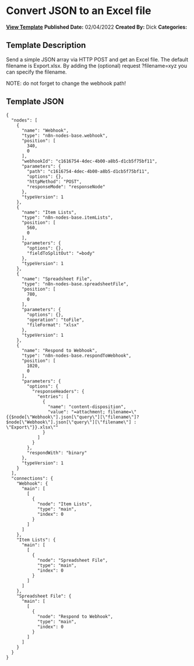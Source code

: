 # Convert JSON to an Excel file

**[View Template](https://n8n.io/workflows/1435-/)**  **Published Date:** 02/04/2022  **Created By:** Dick  **Categories:**   

## Template Description

Send a simple JSON array via HTTP POST and get an Excel file. The default filename is Export.xlsx. By adding the (optional) request ?filename=xyz you can specify the filename.

NOTE: do not forget to change the webhook path!

## Template JSON

```
{
  "nodes": [
    {
      "name": "Webhook",
      "type": "n8n-nodes-base.webhook",
      "position": [
        340,
        0
      ],
      "webhookId": "c1616754-4dec-4b00-a8b5-d1cb5f75bf11",
      "parameters": {
        "path": "c1616754-4dec-4b00-a8b5-d1cb5f75bf11",
        "options": {},
        "httpMethod": "POST",
        "responseMode": "responseNode"
      },
      "typeVersion": 1
    },
    {
      "name": "Item Lists",
      "type": "n8n-nodes-base.itemLists",
      "position": [
        560,
        0
      ],
      "parameters": {
        "options": {},
        "fieldToSplitOut": "=body"
      },
      "typeVersion": 1
    },
    {
      "name": "Spreadsheet File",
      "type": "n8n-nodes-base.spreadsheetFile",
      "position": [
        780,
        0
      ],
      "parameters": {
        "options": {},
        "operation": "toFile",
        "fileFormat": "xlsx"
      },
      "typeVersion": 1
    },
    {
      "name": "Respond to Webhook",
      "type": "n8n-nodes-base.respondToWebhook",
      "position": [
        1020,
        0
      ],
      "parameters": {
        "options": {
          "responseHeaders": {
            "entries": [
              {
                "name": "content-disposition",
                "value": "=attachment; filename=\"{{$node[\"Webhook\"].json[\"query\"][\"filename\"]? $node[\"Webhook\"].json[\"query\"][\"filename\"] : \"Export\"}}.xlsx\""
              }
            ]
          }
        },
        "respondWith": "binary"
      },
      "typeVersion": 1
    }
  ],
  "connections": {
    "Webhook": {
      "main": [
        [
          {
            "node": "Item Lists",
            "type": "main",
            "index": 0
          }
        ]
      ]
    },
    "Item Lists": {
      "main": [
        [
          {
            "node": "Spreadsheet File",
            "type": "main",
            "index": 0
          }
        ]
      ]
    },
    "Spreadsheet File": {
      "main": [
        [
          {
            "node": "Respond to Webhook",
            "type": "main",
            "index": 0
          }
        ]
      ]
    }
  }
}
```
